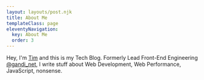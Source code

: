 ```yaml
---
layout: layouts/post.njk
title: About Me
templateClass: page
eleventyNavigation:
  key: About Me
  order: 3
---
```


Hey, I'm <a href="https://twitter.com/tpillard">Tim</a> and this is my Tech Blog.
Formerly Lead Front-End Engineering <a href="https://www.gandi.net/">@gandi_net</a>, I write stuff about Web Development, Web Performance, JavaScript, nonsense.
